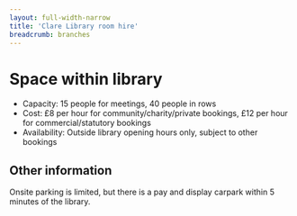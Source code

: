 ```yaml
---
layout: full-width-narrow
title: 'Clare Library room hire'
breadcrumb: branches
---
```

# Space within library

* Capacity: 15 people for meetings, 40 people in rows
* Cost: £8 per hour for community/charity/private bookings, £12 per hour for commercial/statutory bookings
* Availability: Outside library opening hours only, subject to other bookings

## Other information

Onsite parking is limited, but there is a pay and display carpark within 5 minutes of the library.
